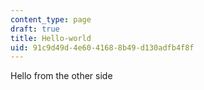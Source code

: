 ```yaml
---
content_type: page
draft: true
title: Hello-world
uid: 91c9d49d-4e60-4168-8b49-d130adfb4f8f
---
```

Hello from the other side